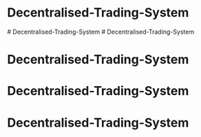 # Decentralised-Trading-System
#   D e c e n t r a l i s e d - T r a d i n g - S y s t e m  
 # Decentralised-Trading-System
# Decentralised-Trading-System
# Decentralised-Trading-System
# Decentralised-Trading-System
